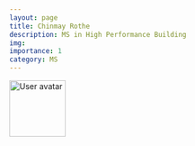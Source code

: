 ```yaml
---
layout: page
title: Chinmay Rothe
description: MS in High Performance Building
img:
importance: 1
category: MS
---
```


<img src="https://upload.wikimedia.org/wikipedia/commons/5/59/User-avatar.svg" 
       class="img-fluid z-depth-1 rounded"
       width="100" 
       height="100" 
       alt="User avatar"/>
